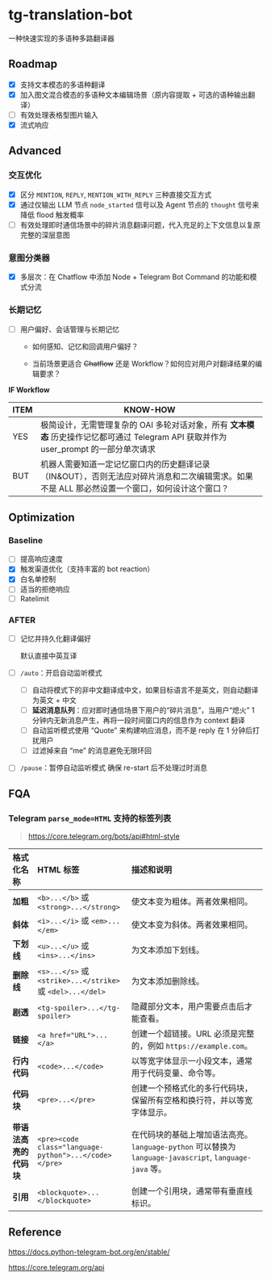 # tg-translation-bot

一种快速实现的多语种多路翻译器

## Roadmap

- [x] 支持文本模态的多语种翻译
- [x] 加入图文混合模态的多语种文本编辑场景（原内容提取 + 可选的语种输出翻译）
- [ ] 有效处理表格型图片输入
- [x] 流式响应

## Advanced

### 交互优化

- [x] 区分 `MENTION`, `REPLY`, `MENTION_WITH_REPLY` 三种直接交互方式
- [x] 通过仅输出 LLM 节点 `node_started` 信号以及 Agent 节点的 `thought` 信号来降低 flood 触发概率
- [ ] 有效处理即时通信场景中的碎片消息翻译问题，代入充足的上下文信息以复原完整的深层意图

### 意图分类器

- [x] 多层次：在 Chatflow 中添加 Node + Telegram Bot Command 的功能和模式分流

### 长期记忆

- [ ] 用户偏好、会话管理与长期记忆

    - 如何感知、记忆和回调用户偏好？

    - 当前场景更适合 ~~Chatflow~~ 还是 Workflow？如何应对用户对翻译结果的编辑要求？

**IF Workflow**

| ITEM | KNOW-HOW                                                     |
| ---- | ------------------------------------------------------------ |
| YES  | 极简设计，无需管理复杂的 OAI 多轮对话对象，所有 **文本模态** 历史操作记忆都可通过 Telegram API 获取并作为 user_prompt 的一部分单次请求 |
| BUT  | 机器人需要知道一定记忆窗口内的历史翻译记录（IN&OUT），否则无法应对碎片消息和二次编辑需求。如果不是 ALL 那必然设置一个窗口，如何设计这个窗口？ |

Optimization
-------------

### Baseline

- [ ] 提高响应速度
- [x] 触发渠道优化（支持丰富的 bot reaction）
- [x] 白名单控制
- [ ] 适当的拒绝响应
- [ ] Ratelimit

### AFTER

- [ ] 记忆并持久化翻译偏好

  默认直接中英互译

- [ ] `/auto`：开启自动监听模式
   
   - [ ] 自动将模式下的非中文翻译成中文，如果目标语言不是英文，则自动翻译为英文 + 中文
   - [ ] **延迟消息队列**：应对即时通信场景下用户的“碎片消息”，当用户“熄火” 1 分钟内无新消息产生，再将一段时间窗口内的信息作为 context 翻译
   - [ ] 自动监听模式使用 “Quote” 来构建响应消息，而不是 reply 在 1 分钟后打扰用户
   - [ ] 过滤掉来自 “me” 的消息避免无限环回
   
- [ ] `/pause`：暂停自动监听模式
  确保 re-start 后不处理过时消息

## FQA

### Telegram `parse_mode=HTML` 支持的标签列表

> https://core.telegram.org/bots/api#html-style

| 格式化名称             | HTML 标签                                                  | 描述和说明                                                   |
| :--------------------- | :--------------------------------------------------------- | :----------------------------------------------------------- |
| **加粗**               | `<b>...</b>` 或 `<strong>...</strong>`                     | 使文本变为粗体。两者效果相同。                               |
| **斜体**               | `<i>...</i>` 或 `<em>...</em>`                             | 使文本变为斜体。两者效果相同。                               |
| **下划线**             | `<u>...</u>` 或 `<ins>...</ins>`                           | 为文本添加下划线。                                           |
| **删除线**             | `<s>...</s>` 或 `<strike>...</strike>` 或 `<del>...</del>` | 为文本添加删除线。                                           |
| **剧透**               | `<tg-spoiler>...</tg-spoiler>`                             | 隐藏部分文本，用户需要点击后才能查看。                       |
| **链接**               | `<a href="URL">...</a>`                                    | 创建一个超链接。URL 必须是完整的，例如 `https://example.com`。 |
| **行内代码**           | `<code>...</code>`                                         | 以等宽字体显示一小段文本，通常用于代码变量、命令等。         |
| **代码块**             | `<pre>...</pre>`                                           | 创建一个预格式化的多行代码块，保留所有空格和换行符，并以等宽字体显示。 |
| **带语法高亮的代码块** | `<pre><code class="language-python">...</code></pre>`      | 在代码块的基础上增加语法高亮。`language-python` 可以替换为 `language-javascript`, `language-java` 等。 |
| **引用**               | `<blockquote>...</blockquote>`                             | 创建一个引用块，通常带有垂直线标识。                         |

## Reference

https://docs.python-telegram-bot.org/en/stable/

https://core.telegram.org/api